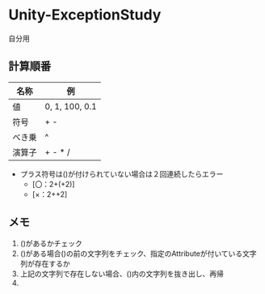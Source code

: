 # Unity-ExceptionStudy
自分用

## 計算順番

|名称  |例                |
| ---- | ----             |
| 値   |  0, 1, 100, 0.1  |
|符号  |  + -             |
|べき乗|^                 |
|演算子|+ - * /           |

- プラス符号は()が付けられていない場合は２回連続したらエラー
  - [〇：2+(+2)]　
  - [×：2++2]


## メモ

1. ()があるかチェック
2. ()がある場合()の前の文字列をチェック、指定のAttributeが付いている文字列が存在するか
3. 上記の文字列で存在しない場合、()内の文字列を抜き出し、再帰
4. 